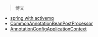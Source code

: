 >博文

- [spring with activemq](http://activemq.apache.org/spring-support.html)
- [CommonAnnotationBeanPostProcessor](https://docs.spring.io/spring-framework/docs/current/spring-framework-reference/htmlsingle/#beans-postconstruct-and-predestroy-annotations)
- [AnnotationConfigApplicationContext](https://docs.spring.io/spring-framework/docs/current/spring-framework-reference/htmlsingle/#beans-java-instantiating-container)